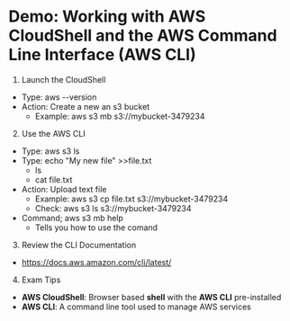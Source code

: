 # Demo: Working with AWS CloudShell and the AWS Command Line Interface (AWS CLI)

1. Launch the CloudShell
- Type: aws --version
- Action: Create a new an s3 bucket
	- Example: aws s3 mb s3://mybucket-3479234

2. Use the AWS CLI
- Type: aws s3 ls
- Type: echo "My new file" >>file.txt
	- ls
	- cat file.txt
- Action: Upload text file
	- Example: aws s3 cp file.txt s3://mybucket-3479234
	- Check: aws s3 ls s3://mybucket-3479234
- Command; aws s3 mb help
	- Tells you how to use the comand

3. Review the CLI Documentation
- https://docs.aws.amazon.com/cli/latest/

4. Exam Tips
- **AWS CloudShell**: Browser based **shell** with the **AWS CLI** pre-installed
- **AWS CLI**: A command line tool used to manage AWS services